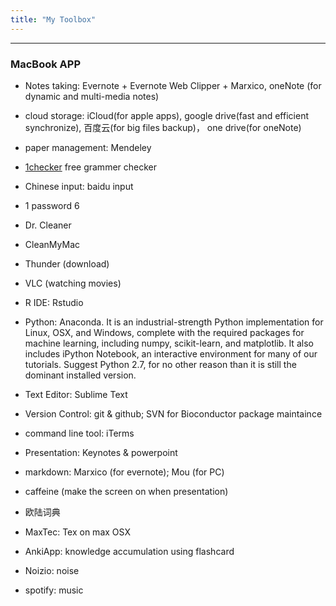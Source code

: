 ```yaml
---
title: "My Toolbox"
---
```

    
---------------


### MacBook APP


- Notes taking:  Evernote + Evernote Web Clipper + Marxico, oneNote (for dynamic and multi-media notes)
- cloud storage: iCloud(for apple apps), google drive(fast and efficient synchronize), 百度云(for big files backup)， one drive(for oneNote)

- paper management: Mendeley
- [1checker](http://www.1checker.com) free grammer checker

- Chinese input: baidu input
- 1 password 6
- Dr. Cleaner
- CleanMyMac
- Thunder (download)
- VLC (watching movies)
- R IDE: Rstudio
- Python:  Anaconda. It is an industrial-strength Python implementation for Linux, OSX, and Windows, complete with the required packages for machine learning, including numpy, scikit-learn, and matplotlib. It also includes iPython Notebook, an interactive environment for many of our tutorials. Suggest Python 2.7, for no other reason than it is still the dominant installed version.
- Text Editor: Sublime Text
- Version Control: git & github; SVN for Bioconductor package maintaince
- command line tool: iTerms
- Presentation: Keynotes & powerpoint
- markdown: Marxico (for evernote); Mou (for PC)
- caffeine (make the screen on when presentation)
- 欧陆词典
- MaxTec: Tex on max OSX
- AnkiApp: knowledge accumulation using flashcard
- Noizio: noise
- spotify: music










































